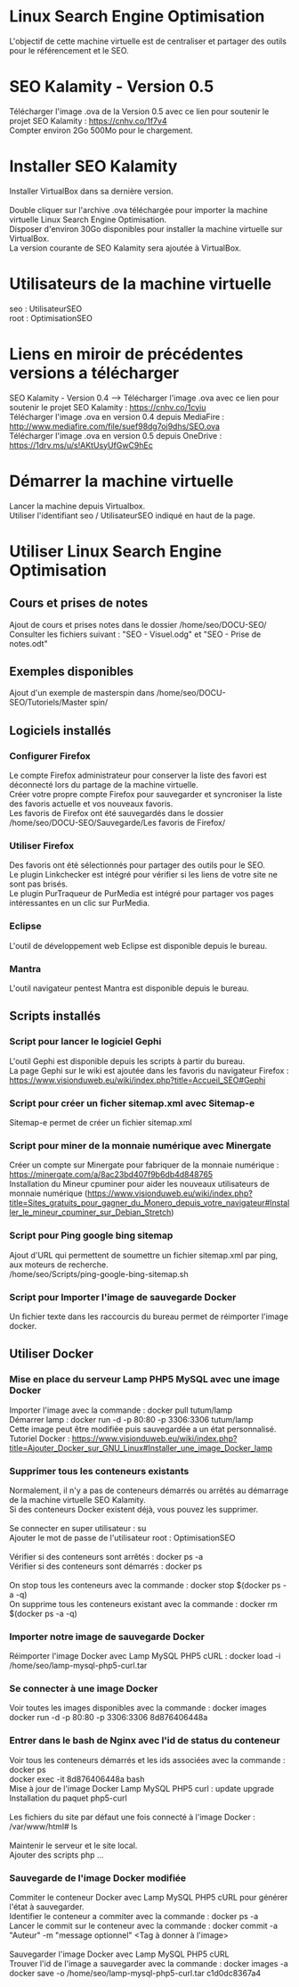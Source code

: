 # Linux Search Engine Optimisation
L'objectif de cette machine virtuelle est de centraliser et partager des outils pour le référencement et le SEO.

# SEO Kalamity - Version 0.5
Télécharger l'image .ova de la Version 0.5 avec ce lien pour soutenir le projet SEO Kalamity : https://cnhv.co/1f7v4<br/>
Compter environ 2Go 500Mo pour le chargement.

# Installer SEO Kalamity
Installer VirtualBox dans sa dernière version.
<br/><br/>
Double cliquer sur l'archive .ova téléchargée pour importer la machine virtuelle Linux Search Engine Optimisation.<br/>
Disposer d'environ 30Go disponibles pour installer la machine virtuelle sur VirtualBox.<br/>
La version courante de SEO Kalamity sera ajoutée à VirtualBox.

# Utilisateurs de la machine virtuelle
seo : UtilisateurSEO<br/>
root : OptimisationSEO

# Liens en miroir de précédentes versions a télécharger
SEO Kalamity - Version 0.4 --> Télécharger l'image .ova avec ce lien pour soutenir le projet SEO Kalamity : https://cnhv.co/1cyiu<br/>
Télécharger l'image .ova en version 0.4 depuis MediaFire : http://www.mediafire.com/file/suef98dg7oj9dhs/SEO.ova<br/>
Télécharger l'image .ova en version 0.5 depuis OneDrive : https://1drv.ms/u/s!AKtUsyUfGwC9hEc

# Démarrer la machine virtuelle
Lancer la machine depuis Virtualbox.<br/>
Utiliser l'identifiant seo / UtilisateurSEO indiqué en haut de la page.

# Utiliser Linux Search Engine Optimisation
## Cours et prises de notes
Ajout de cours et prises notes dans le dossier /home/seo/DOCU-SEO/<br/>
Consulter les fichiers suivant : "SEO - Visuel.odg" et "SEO - Prise de notes.odt"

## Exemples disponibles
Ajout d'un exemple de masterspin dans /home/seo/DOCU-SEO/Tutoriels/Master spin/

## Logiciels installés
### Configurer Firefox
Le compte Firefox administrateur pour conserver la liste des favori est déconnecté lors du partage de la machine virtuelle.<br/>
Créer votre propre compte Firefox pour sauvegarder et syncroniser la liste des favoris actuelle et vos nouveaux favoris.<br/>
Les favoris de Firefox ont été sauvegardés dans le dossier /home/seo/DOCU-SEO/Sauvegarde/Les favoris de Firefox/

### Utiliser Firefox
Des favoris ont été sélectionnés pour partager des outils pour le SEO.<br/>
Le plugin Linkchecker est intégré pour vérifier si les liens de votre site ne sont pas brisés.<br/>
Le plugin PurTraqueur de PurMedia est intégré pour partager vos pages intéressantes en un clic sur PurMedia.

### Eclipse
L'outil de développement web Eclipse est disponible depuis le bureau.

### Mantra
L'outil navigateur pentest Mantra est disponible depuis le bureau.

## Scripts installés
### Script pour lancer le logiciel Gephi
L'outil Gephi est disponible depuis les scripts à partir du bureau.<br/>
La page Gephi sur le wiki est ajoutée dans les favoris du navigateur Firefox : https://www.visionduweb.eu/wiki/index.php?title=Accueil_SEO#Gephi

### Script pour créer un ficher sitemap.xml avec Sitemap-e
Sitemap-e permet de créer un fichier sitemap.xml

### Script pour miner de la monnaie numérique avec Minergate
Créer un compte sur Minergate pour fabriquer de la monnaie numérique : https://minergate.com/a/8ac23bd407f9b6db4d848765<br/>
Installation du Mineur cpuminer pour aider les nouveaux utilisateurs de monnaie numérique (https://www.visionduweb.eu/wiki/index.php?title=Sites_gratuits_pour_gagner_du_Monero_depuis_votre_navigateur#Installer_le_mineur_cpuminer_sur_Debian_Stretch)
### Script pour Ping google bing sitemap
Ajout d'URL qui permettent de soumettre un fichier sitemap.xml par ping, aux moteurs de recherche.<br/>
/home/seo/Scripts/ping-google-bing-sitemap.sh

### Script pour Importer l'image de sauvegarde Docker
Un fichier texte dans les raccourcis du bureau permet de réimporter l'image docker.

## Utiliser Docker
### Mise en place du serveur Lamp PHP5 MySQL avec une image Docker<br/>
Importer l'image avec la commande : docker pull tutum/lamp<br/>
Démarrer lamp : docker run -d -p 80:80 -p 3306:3306 tutum/lamp<br/>
Cette image peut être modifiée puis sauvegardée a un état personnalisé.
Tutoriel Docker : https://www.visionduweb.eu/wiki/index.php?title=Ajouter_Docker_sur_GNU_Linux#Installer_une_image_Docker_lamp

### Supprimer tous les conteneurs existants
Normalement, il n'y a pas de conteneurs démarrés ou arrêtés au démarrage de la machine virtuelle SEO Kalamity.<br/>
Si des conteneurs Docker existent déjà, vous pouvez les supprimer.
<br/><br/>
Se connecter en super utilisateur : su<br/>
Ajouter le mot de passe de l'utilisateur root : OptimisationSEO
<br/><br/>
Vérifier si des conteneurs sont arrêtés : docker ps -a<br/>
Vérifier si des conteneurs sont démarrés : docker ps
<br/><br/>
On stop tous les conteneurs avec la commande : docker stop $(docker ps -a -q)<br/>
On supprime tous les conteneurs existant avec la commande : docker rm $(docker ps -a -q)

### Importer notre image de sauvegarde Docker
Réimporter l'image Docker avec Lamp MySQL PHP5 cURL : docker load -i /home/seo/lamp-mysql-php5-curl.tar

### Se connecter à une image Docker
Voir toutes les images disponibles avec la commande : docker images<br/>
docker run -d -p 80:80 -p 3306:3306 8d876406448a

### Entrer dans le bash de Nginx avec l'id de status du conteneur
Voir tous les conteneurs démarrés et les ids associées avec la commande : docker ps<br/>
docker exec -it 8d876406448a bash<br/>
Mise à jour de l'image Docker Lamp MySQL PHP5 curl : update upgrade<br/>
Installation du paquet php5-curl
<br/><br/>
Les fichiers du site par défaut une fois connecté à l'image Docker : /var/www/html# ls<br/><br/>Maintenir le serveur et le site local.<br/>Ajouter des scripts php ...

### Sauvegarde de l'image Docker modifiée
Commiter le conteneur Docker avec Lamp MySQL PHP5 cURL pour générer l'état à sauvegarder.<br/>
Identifier le conteneur a commiter avec la commande : docker ps -a<br/>
Lancer le commit sur le conteneur avec la commande : docker commit -a "Auteur" -m "message optionnel" <ID du conteneur ou nom> <Tag à donner à l'image>
<br/><br/>
Sauvegarder l'image Docker avec Lamp MySQL PHP5 cURL<br/>
Trouver l'id de l'image a sauvegarder avec la commande : docker images -a<br/>
docker save -o /home/seo/lamp-mysql-php5-curl.tar c1d0dc8367a4
